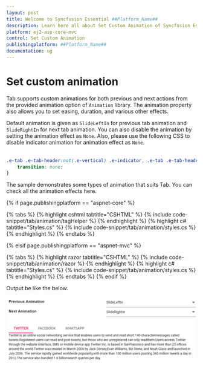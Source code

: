 ```yaml
---
layout: post
title: Welcome to Syncfusion Essential ##Platform_Name##
description: Learn here all about Set Custom Animation of Syncfusion Essential ##Platform_Name## widgets based on HTML5 and jQuery.
platform: ej2-asp-core-mvc
control: Set Custom Animation
publishingplatform: ##Platform_Name##
documentation: ug
---
```



# Set custom animation

Tab supports custom animations for both previous and next actions from the provided animation option of `Animation` library. The animation property also allows you to set easing, duration, and various other effects.

Default animation is given as `SlideLeftIn` for previous tab animation and `SlideRightIn` for next tab animation. You can also disable the animation by setting the animation effect as `None`. Also, please use the following CSS to disable indicator animation for animation effect as `None`.

```CSS

.e-tab .e-tab-header:not(.e-vertical) .e-indicator, .e-tab .e-tab-header.e-vertical .e-indicator {
    transition: none;
}

```

The sample demonstrates some types of animation that suits Tab. You can check all the animation effects here.

{% if page.publishingplatform == "aspnet-core" %}

{% tabs %}
{% highlight cshtml tabtitle="CSHTML" %}
{% include code-snippet/tab/animation/tagHelper %}
{% endhighlight %}
{% highlight c# tabtitle="Styles.cs" %}
{% include code-snippet/tab/animation/styles.cs %}
{% endhighlight %}
{% endtabs %}

{% elsif page.publishingplatform == "aspnet-mvc" %}

{% tabs %}
{% highlight razor tabtitle="CSHTML" %}
{% include code-snippet/tab/animation/razor %}
{% endhighlight %}
{% highlight c# tabtitle="Styles.cs" %}
{% include code-snippet/tab/animation/styles.cs %}
{% endhighlight %}
{% endtabs %}
{% endif %}



Output be like the below.

![Custom Animation](../images/animation.PNG)